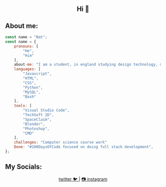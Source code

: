 <div>
<h2 align='center'>Hi 👋</h2>
</div>

About me:
---
<div>
		
```javascript
const name = "Nat";
const name = {
	pronouns: [
		"He", 
		"Him"
	],
	about-me: "I am a student, in england studying design technology, maths and computer science",
	languages: [
		"Javascript", 
		"HTML", 
		"CSS", 
		"Python", 
		"MySQL", 
		"Bash"
	],
	tools: [
		"Visual Studio Code",
		"TechSoft 2D",
		"SpaceClaim",
		"Blender",
		"Photoshop", 
		"CMD"
	],
	challenges: "Computer science course work"
	Done: "#100DaysOfCode focused on doing full stack development",
};
```
My Socials:
---
</div>
<div align='center'>
<a href="https://twitter.com/TheNat__">
	twitter 🐦
</a>
	|
<a href="https://www.instagram.com/thenat.png/">
	📷 instagram 
</a>
	

	
</div>
